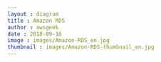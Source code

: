 ```yaml
---
layout : diagram
title : Amazon RDS
author : awsgeek
date : 2018-09-18
image : images/Amazon-RDS_en.jpg
thumbnail : images/Amazon-RDS-thumbnail_en.jpg
---
```

